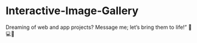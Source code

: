 # Interactive-Image-Gallery

Dreaming of web and app projects? Message me; let’s bring them to life!” 🌟💻📱
